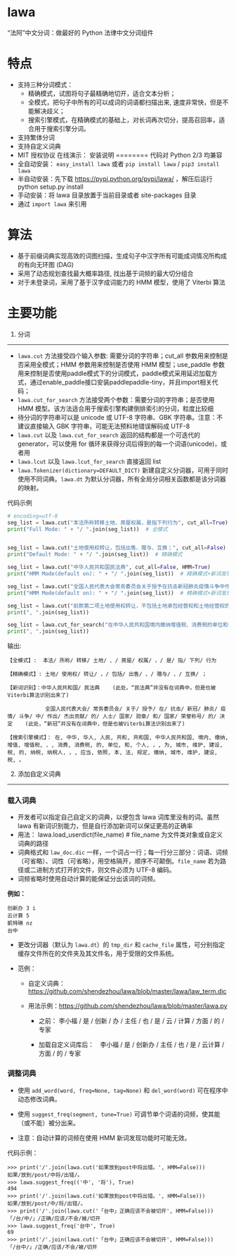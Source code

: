 # lawa
“法阿”中文分词：做最好的 Python 法律中文分词组件

特点
====
-  支持三种分词模式：
   -  精确模式，试图将句子最精确地切开，适合文本分析；
   -  全模式，把句子中所有的可以成词的词语都扫描出来,
      速度非常快，但是不能解决歧义；
   -  搜索引擎模式，在精确模式的基础上，对长词再次切分，提高召回率，适合用于搜索引擎分词。
-  支持繁体分词
-  支持自定义词典
-  MIT 授权协议
在线演示： 
安装说明
========
代码对 Python 2/3 均兼容
-  全自动安装： ``easy_install lawa`` 或者 ``pip install lawa`` / ``pip3 install lawa``
-  半自动安装：先下载 https://pypi.python.org/pypi/lawa/ ，解压后运行
   python setup.py install
-  手动安装：将 lawa 目录放置于当前目录或者 site-packages 目录
-  通过 ``import lawa`` 来引用

算法
========
* 基于前缀词典实现高效的词图扫描，生成句子中汉字所有可能成词情况所构成的有向无环图 (DAG)
* 采用了动态规划查找最大概率路径, 找出基于词频的最大切分组合
* 对于未登录词，采用了基于汉字成词能力的 HMM 模型，使用了 Viterbi 算法

主要功能
=======
1. 分词
--------
* `lawa.cut` 方法接受四个输入参数: 需要分词的字符串；cut_all 参数用来控制是否采用全模式；HMM 参数用来控制是否使用 HMM 模型；use_paddle 参数用来控制是否使用paddle模式下的分词模式，paddle模式采用延迟加载方式，通过enable_paddle接口安装paddlepaddle-tiny，并且import相关代码；
* `lawa.cut_for_search` 方法接受两个参数：需要分词的字符串；是否使用 HMM 模型。该方法适合用于搜索引擎构建倒排索引的分词，粒度比较细
* 待分词的字符串可以是 unicode 或 UTF-8 字符串、GBK 字符串。注意：不建议直接输入 GBK 字符串，可能无法预料地错误解码成 UTF-8
* `lawa.cut` 以及 `lawa.cut_for_search` 返回的结构都是一个可迭代的 generator，可以使用 for 循环来获得分词后得到的每一个词语(unicode)，或者用
* `lawa.lcut` 以及 `lawa.lcut_for_search` 直接返回 list
* `lawa.Tokenizer(dictionary=DEFAULT_DICT)` 新建自定义分词器，可用于同时使用不同词典。`lawa.dt` 为默认分词器，所有全局分词相关函数都是该分词器的映射。

代码示例

```python
# encoding=utf-8
seg_list = lawa.cut("本法所称转移土地、房屋权属，是指下列行为", cut_all=True)
print("Full Mode: " + "/ ".join(seg_list))  # 全模式


seg_list = lawa.cut("土地使用权转让，包括出售、赠与、互换；", cut_all=False)
print("Default Mode: " + "/ ".join(seg_list))  # 精确模式

seg_list = lawa.cut("中华人民共和国民法典", cut_all=False, HMM=True)
print("HMM Mode(default on): " + "/ ".join(seg_list))  # 精确模式+新词发现模型(默认开启)

seg_list = lawa.cut("全国人民代表大会常务委员会关于授予在抗击新冠肺炎疫情斗争中作出杰出贡献的人士国家勋章和国家荣誉称号的决定", cut_all=False, HMM=True)
print("HMM Mode(default on): " + "/ ".join(seg_list))  # 精确模式+新词发现模型(默认开启)

seg_list = lawa.cut("前款第二项土地使用权转让，不包括土地承包经营权和土地经营权的转移。")  # 默认是精确模式
print(", ".join(seg_list))

seg_list = lawa.cut_for_search("在中华人民共和国境内缴纳增值税、消费税的单位和个人，为城市维护建设税的纳税人，应当依照本法规定缴纳城市维护建设税。")  # 搜索引擎模式
print(", ".join(seg_list))
```

输出:

    【全模式】:  本法/ 所称/ 转移/ 土地/ 、/ 房屋/ 权属/ ，/ 是/ 指/ 下列/ 行为

    【精确模式】: 土地/ 使用权/ 转让/ ，/ 包括/ 出售/ 、/ 赠与/ 、/ 互换/ ；

    【新词识别】：中华人民共和国/ 民法典    (此处，“民法典”并没有在词典中，但是也被Viterbi算法识别出来了)
    
                全国人民代表大会/ 常务委员会/ 关于/ 授予/ 在/ 抗击/ 新冠/ 肺炎/ 疫情/ 斗争/ 中/ 作出/ 杰出贡献/ 的/ 人士/ 国家/ 勋章/ 和/ 国家/ 荣誉称号/ 的/ 决定    (此处，“新冠”并没有在词典中，但是也被Viterbi算法识别出来了)

    【搜索引擎模式】： 在, 中华, 华人, 人民, 共和, 共和国, 中华人民共和国, 境内, 缴纳, 增值, 增值税, 、, 消费, 消费税, 的, 单位, 和, 个人, ，, 为, 城市, 维护, 建设, 税, 的, 纳税, 纳税人, ，, 应当, 依照, 本, 法, 规定, 缴纳, 城市, 维护, 建设, 税, 。

2. 添加自定义词典
----------------

### 载入词典

* 开发者可以指定自己自定义的词典，以便包含 lawa 词库里没有的词。虽然 lawa 有新词识别能力，但是自行添加新词可以保证更高的正确率
* 用法： lawa.load_userdict(file_name) # file_name 为文件类对象或自定义词典的路径
* 词典格式和 `law_doc.dic` 一样，一个词占一行；每一行分三部分：词语、词频（可省略）、词性（可省略），用空格隔开，顺序不可颠倒。`file_name` 若为路径或二进制方式打开的文件，则文件必须为 UTF-8 编码。
* 词频省略时使用自动计算的能保证分出该词的词频。

**例如：**

```
创新办 3 i
云计算 5
凱特琳 nz
台中
```

* 更改分词器（默认为 `lawa.dt`）的 `tmp_dir` 和 `cache_file` 属性，可分别指定缓存文件所在的文件夹及其文件名，用于受限的文件系统。

* 范例：

    * 自定义词典：https://github.com/shendezhou/lawa/blob/master/lawa/law_term.dic

    * 用法示例：https://github.com/shendezhou/lawa/blob/master/lawa.py


        * 之前： 李小福 / 是 / 创新 / 办 / 主任 / 也 / 是 / 云 / 计算 / 方面 / 的 / 专家 

        * 加载自定义词库后：　李小福 / 是 / 创新办 / 主任 / 也 / 是 / 云计算 / 方面 / 的 / 专家 

### 调整词典

* 使用 `add_word(word, freq=None, tag=None)` 和 `del_word(word)` 可在程序中动态修改词典。
* 使用 `suggest_freq(segment, tune=True)` 可调节单个词语的词频，使其能（或不能）被分出来。

* 注意：自动计算的词频在使用 HMM 新词发现功能时可能无效。

代码示例：

```pycon
>>> print('/'.join(lawa.cut('如果放到post中将出错。', HMM=False)))
如果/放到/post/中将/出错/。
>>> lawa.suggest_freq(('中', '将'), True)
494
>>> print('/'.join(lawa.cut('如果放到post中将出错。', HMM=False)))
如果/放到/post/中/将/出错/。
>>> print('/'.join(lawa.cut('「台中」正确应该不会被切开', HMM=False)))
「/台/中/」/正确/应该/不会/被/切开
>>> lawa.suggest_freq('台中', True)
69
>>> print('/'.join(lawa.cut('「台中」正确应该不会被切开', HMM=False)))
「/台中/」/正确/应该/不会/被/切开
```
